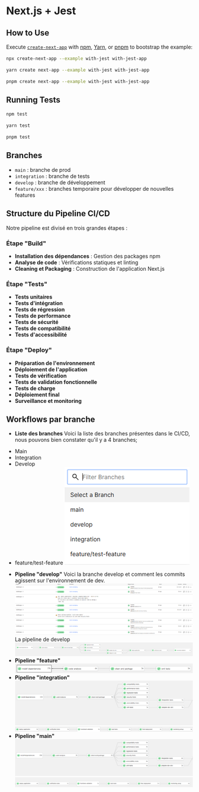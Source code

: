 # Next.js + Jest
## How to Use

Execute [`create-next-app`](https://github.com/vercel/next.js/tree/canary/packages/create-next-app) with [npm](https://docs.npmjs.com/cli/init), [Yarn](https://yarnpkg.com/lang/en/docs/cli/create/), or [pnpm](https://pnpm.io) to bootstrap the example:

```bash
npx create-next-app --example with-jest with-jest-app
```

```bash
yarn create next-app --example with-jest with-jest-app
```

```bash
pnpm create next-app --example with-jest with-jest-app
```

## Running Tests

```bash
npm test
```

```bash
yarn test
```

```bash
pnpm test
```

## Branches

* `main` : branche de prod
* `integration` : branche de tests
* `develop` : branche de développement
* `feature/xxx` : branches temporaire pour développer de nouvelles features

## Structure du Pipeline CI/CD

Notre pipeline est divisé en trois grandes étapes :

### Étape "Build"

* **Installation des dépendances** : Gestion des packages npm
* **Analyse de code** : Vérifications statiques et linting
* **Cleaning et Packaging** : Construction de l'application Next.js

### Étape "Tests"

* **Tests unitaires**
* **Tests d'intégration**
* **Tests de régression**
* **Tests de performance**
* **Tests de sécurité**
* **Tests de compatibilité**
* **Tests d'accessibilité**

### Étape "Deploy"

* **Préparation de l'environnement**
* **Déploiement de l'application**
* **Tests de vérification**
* **Tests de validation fonctionnelle**
* **Tests de charge**
* **Déploiement final**
* **Surveillance et monitoring**

## Workflows par branche

* **Liste des branches**
Voici la liste des branches présentes dans le CI/CD, nous pouvons bien constater qu'il y a 4 branches;
- Main
- Integration
- Develop
- feature/test-feature
![Pipeline CI/CD branch list](./images/branches.png)
* **Pipeline "develop"**
Voici la branche develop et comment les commits agissent sur l'environnement de dev.
![Pipeline CI/CD develop branch](./images/passdev.png)
La pipeline de develop
![Pipeline CI/CD develop branch](./images/devpipelinefinal.png)
* **Pipeline "feature"**
![Pipeline CI/CD feature branch](./images/features.png)
* **Pipeline "integration"**
![Pipeline CI/CD integration branch](./images/integration.png)
![Pipeline CI/CD integration branch](./images/integration2.png)
* **Pipeline "main"**
![Pipeline CI/CD main branch](./images/mainpipeline.png)
![Pipeline CI/CD main branch](./images/mainpipeline2.png)